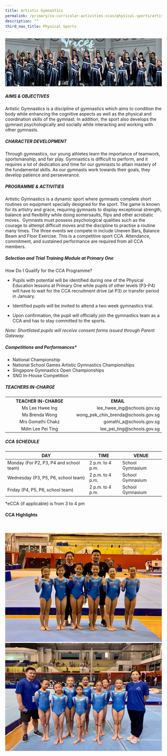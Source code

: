 ```yaml
---
title: Artistic Gymnastics
permalink: /primary/co-curricular-activities-ccas/physical-sports/artistic-gymnastics/
description: ""
third_nav_title: Physical Sports
---
```

![](/images/01%20Banner%20Photos/cca.jpg)
<h5><strong>AIMS &amp; OBJECTIVES</strong></h5>
<p>Artistic Gymnastics is a discipline of gymnastics which aims to condition the body while enhancing the cognitive aspects as well as the physical and coordination skills of the gymnast. In addition, the sport also develops the gymnast psychologically and socially while interacting and working with other gymnasts.</p>

<h5><strong>CHARACTER DEVELOPMENT</strong></h5>
<p>Through gymnastics, our young athletes learn the importance of teamwork, sportsmanship, and fair play. Gymnastics is difficult to perform, and it requires a lot of dedication and time for our gymnasts to attain mastery of the fundamental skills. As our gymnasts work towards their goals, they develop patience and perseverance.</p>

<h5><strong>PROGRAMME &amp; ACTIVITIES</strong></h5>
<p></p><p>Artistic Gymnastics is a dynamic sport where gymnasts complete short routines on equipment specially designed for the sport. The game is known for its artistry and grace, requiring gymnasts to display exceptional strength, balance and flexibility while doing somersaults, flips and other acrobatic moves.&nbsp; Gymnasts must possess psychological qualities such as the courage to attempt difficult moves and the discipline to practise a routine many times. The three events we compete in include Uneven Bars, Balance Beam and Floor Exercise. This is a competitive sport CCA. Attendance, commitment, and sustained performance are required from all CCA members.</p>

<h5><strong>Selection and Trial Training Module at Primary One</strong></h5>

How Do I Qualify for the CCA Programme?

*   Pupils with potential will be identified during one of the Physical Education lessons at Primary One while pupils of other levels (P3-P4) will have to wait for the CCA recruitment drive (at P3) or transfer period in January.
    
*   Identified pupils will be invited to attend a two week gymnastics trial.
    
*   Upon confirmation, the pupil will officially join the gymnastics team as a CCA and has to stay committed to the sports.

<p><em>Note: Shortlisted pupils will receive consent forms issued through Parent Gateway.</em></p>

<h5><strong>Competitions and Performances*</strong></h5>
<ul>
<li>National Championship</li>
<li>National School Games Artistic Gymnastics Championships</li>
<li>Singapore Gymnastics Open Championships</li>
<li>SNG In-House Competition</li>	
</ul>

<h5><strong>TEACHERS IN-CHARGE</strong></h5>
<table>
<tbody>
<tr>
<th style="text-align: center;">TEACHER IN-CHARGE</th>
<th style="text-align: center;">EMAIL</th>
</tr>
<tr>
<td style="text-align: center;" width="223">Ms Lee Hwee Ing</td>
<td style="text-align: right;" width="269">lee_hwee_ing@schools.gov.sg</td>
</tr>
<tr>
<td style="text-align: center;" width="223">Ms Brenda Wong</td>
<td style="text-align: right;" width="269">wong_pek_chin_brenda@schools.gov.sg</td>
</tr>
<tr>
<td style="text-align: center;" width="223">Mrs Gomathi Chakz</td>
<td style="text-align: right;" width="269">gomathi_a@schools.gov.sg</td>
</tr>
	<tr>
<td style="text-align: center;" width="223">Mdm Lee Pei Ting</td>
<td style="text-align: right;" width="269">lee_pei_ting@schools.gov.sg</td>
</tr>
</tbody>
</table>
<h5><strong>CCA SCHEDULE</strong></h5>

| DAY | TIME | VENUE |
| --- | --- | --- |
| Monday&nbsp;(For P2, P3, P4 and school team) | 2 p.m. to 4 p.m. | School Gymnasium |
| Wednesday&nbsp;(P3, P5, P6, school team) | 2 p.m. to 4 p.m.  | School Gymnasium |
| Friday&nbsp;(P4, P5, P6, school team) | 2 p.m. to 4 p.m.  | School Gymnasium |

\*eCCA (if applicable) is from 3 to 4 pm


<h4><strong>CCA Highlights</strong></h4>
<br>

![](/images/04%20CCAs/Agym2023_01.png)<br>
![](/images/04%20CCAs/Agym2023_02.png)